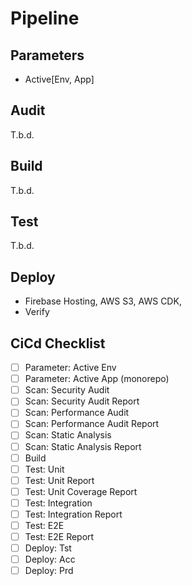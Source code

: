 # Pipeline

## Parameters

- Active[Env, App]

## Audit

T.b.d.

## Build

T.b.d.

## Test

T.b.d.

## Deploy

- Firebase Hosting, AWS S3, AWS CDK, 
- Verify

## CiCd Checklist

- [ ] Parameter: Active Env
- [ ] Parameter: Active App (monorepo)
- [ ] Scan: Security Audit
- [ ] Scan: Security Audit Report
- [ ] Scan: Performance Audit
- [ ] Scan: Performance Audit Report
- [ ] Scan: Static Analysis
- [ ] Scan: Static Analysis Report
- [ ] Build
- [ ] Test: Unit
- [ ] Test: Unit Report
- [ ] Test: Unit Coverage Report
- [ ] Test: Integration
- [ ] Test: Integration Report
- [ ] Test: E2E
- [ ] Test: E2E Report
- [ ] Deploy: Tst
- [ ] Deploy: Acc
- [ ] Deploy: Prd

